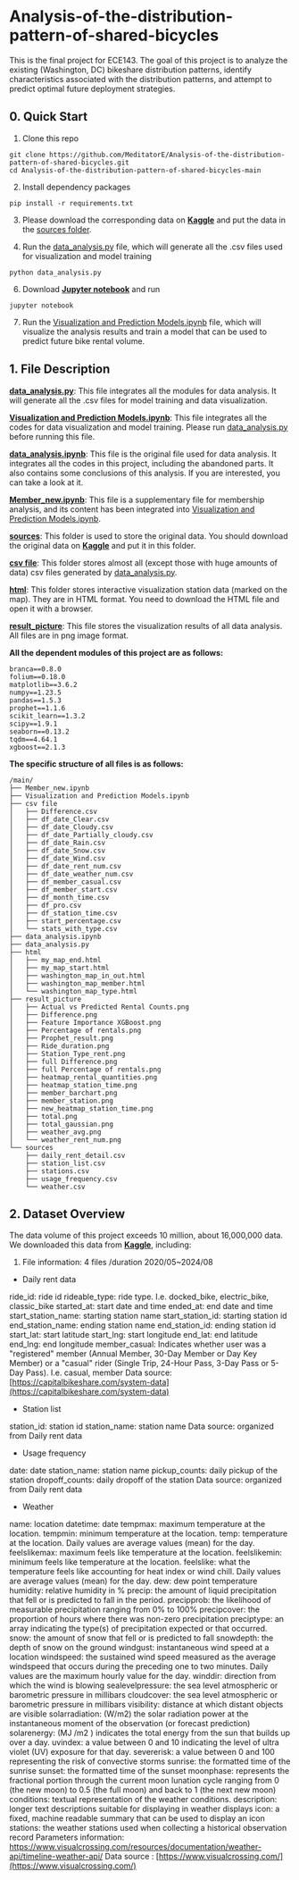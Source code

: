 # Analysis-of-the-distribution-pattern-of-shared-bicycles
This is the final project for ECE143. The goal of this project is to analyze the existing (Washington, DC) bikeshare distribution patterns, identify characteristics associated with the distribution patterns, and attempt to predict optimal future deployment strategies.

## 0. Quick Start
1. Clone this repo
```
git clone https://github.com/MeditatorE/Analysis-of-the-distribution-pattern-of-shared-bicycles.git
cd Analysis-of-the-distribution-pattern-of-shared-bicycles-main
```
2. Install dependency packages
```
pip install -r requirements.txt
```

3. Please download the corresponding data on **[Kaggle](https://www.kaggle.com/datasets/taweilo/capital-bikeshare-dataset-202005202408/data)** and put the data in the [sources folder](https://github.com/MeditatorE/Analysis-of-the-distribution-pattern-of-shared-bicycles/tree/main/sources).

4. Run the [data_analysis.py](https://github.com/MeditatorE/Analysis-of-the-distribution-pattern-of-shared-bicycles/blob/main/data_analysis.py) file, which will generate all the .csv files used for visualization and model training
```
python data_analysis.py
```

6. Download **[Jupyter notebook](https://jupyter.org)** and run
```
jupyter notebook
```

7. Run the [Visualization and Prediction Models.ipynb](https://github.com/MeditatorE/Analysis-of-the-distribution-pattern-of-shared-bicycles/blob/main/Visualization%20and%20Prediction%20Models.ipynb) file, which will visualize the analysis results and train a model that can be used to predict future bike rental volume.

## 1. File Description
**[data_analysis.py](https://github.com/MeditatorE/Analysis-of-the-distribution-pattern-of-shared-bicycles/blob/main/data_analysis.py)**: This file integrates all the modules for data analysis. It will generate all the .csv files for model training and data visualization.

**[Visualization and Prediction Models.ipynb](https://github.com/MeditatorE/Analysis-of-the-distribution-pattern-of-shared-bicycles/blob/main/Visualization%20and%20Prediction%20Models.ipynb)**: This file integrates all the codes for data visualization and model training. Please run [data_analysis.py](https://github.com/MeditatorE/Analysis-of-the-distribution-pattern-of-shared-bicycles/blob/main/data_analysis.py) before running this file.

**[data_analysis.ipynb](https://github.com/MeditatorE/Analysis-of-the-distribution-pattern-of-shared-bicycles/blob/main/data_analysis.ipynb)**: This file is the original file used for data analysis. It integrates all the codes in this project, including the abandoned parts. It also contains some conclusions of this analysis. If you are interested, you can take a look at it.

**[Member_new.ipynb](https://github.com/MeditatorE/Analysis-of-the-distribution-pattern-of-shared-bicycles/blob/main/Member_new.ipynb)**: This file is a supplementary file for membership analysis, and its content has been integrated into [Visualization and Prediction Models.ipynb](https://github.com/MeditatorE/Analysis-of-the-distribution-pattern-of-shared-bicycles/blob/main/Visualization%20and%20Prediction%20Models.ipynb).

**[sources](https://github.com/MeditatorE/Analysis-of-the-distribution-pattern-of-shared-bicycles/tree/main/sources)**: This folder is used to store the original data. You should download the original data on **[Kaggle](https://www.kaggle.com/datasets/taweilo/capital-bikeshare-dataset-202005202408/data)** and put it in this folder.

**[csv file](https://github.com/MeditatorE/Analysis-of-the-distribution-pattern-of-shared-bicycles/tree/main/csv%20file)**: This folder stores almost all (except those with huge amounts of data) csv files generated by [data_analysis.py](https://github.com/MeditatorE/Analysis-of-the-distribution-pattern-of-shared-bicycles/blob/main/data_analysis.py).

**[html](https://github.com/MeditatorE/Analysis-of-the-distribution-pattern-of-shared-bicycles/tree/main/html)**: This folder stores interactive visualization station data (marked on the map). They are in HTML format. You need to download the HTML file and open it with a browser.

**[result_picture](https://github.com/MeditatorE/Analysis-of-the-distribution-pattern-of-shared-bicycles/tree/main/result_picture)**: This file stores the visualization results of all data analysis. All files are in png image format.

**All the dependent modules of this project are as follows:**
```
branca==0.8.0
folium==0.18.0
matplotlib==3.6.2
numpy==1.23.5
pandas==1.5.3
prophet==1.1.6
scikit_learn==1.3.2
scipy==1.9.1
seaborn==0.13.2
tqdm==4.64.1
xgboost==2.1.3
```

**The specific structure of all files is as follows:**
```
/main/
├── Member_new.ipynb
├── Visualization and Prediction Models.ipynb
├── csv file
│   ├── Difference.csv
│   ├── df_date_Clear.csv
│   ├── df_date_Cloudy.csv
│   ├── df_date_Partially_cloudy.csv
│   ├── df_date_Rain.csv
│   ├── df_date_Snow.csv
│   ├── df_date_Wind.csv
│   ├── df_date_rent_num.csv
│   ├── df_date_weather_num.csv
│   ├── df_member_casual.csv
│   ├── df_member_start.csv
│   ├── df_month_time.csv
│   ├── df_pro.csv
│   ├── df_station_time.csv
│   ├── start_percentage.csv
│   └── stats_with_type.csv
├── data_analysis.ipynb
├── data_analysis.py
├── html
│   ├── my_map_end.html
│   ├── my_map_start.html
│   ├── washington_map_in_out.html
│   ├── washington_map_member.html
│   └── washington_map_type.html
├── result_picture
│   ├── Actual vs Predicted Rental Counts.png
│   ├── Difference.png
│   ├── Feature Importance XGBoost.png
│   ├── Percentage of rentals.png
│   ├── Prophet_result.png
│   ├── Ride_duration.png
│   ├── Station_Type_rent.png
│   ├── full Difference.png
│   ├── full Percentage of rentals.png
│   ├── heatmap_rental_quantities.png
│   ├── heatmap_station_time.png
│   ├── member_barchart.png
│   ├── member_station.png
│   ├── new_heatmap_station_time.png
│   ├── total.png
│   ├── total_gaussian.png
│   ├── weather_avg.png
│   └── weather_rent_num.png
└── sources
    ├── daily_rent_detail.csv
    ├── station_list.csv
    ├── stations.csv
    ├── usage_frequency.csv
    └── weather.csv
```

## 2. Dataset Overview
The data volume of this project exceeds 10 million, about 16,000,000 data. We downloaded this data from **[Kaggle](https://www.kaggle.com/datasets/taweilo/capital-bikeshare-dataset-202005202408/data)**, including:

1. File information: 4 files /duration 2020/05~2024/08

- Daily rent data

ride_id: ride id
rideable_type: ride type. I.e. docked_bike, electric_bike, classic_bike
started_at: start date and time
ended_at: end date and time
start_station_name: starting station name
start_station_id: starting station id
end_station_name: ending station name
end_station_id: ending station id
start_lat: start latitude
start_lng: start longitude
end_lat: end latitude
end_lng: end longitude
member_casual: Indicates whether user was a "registered" member (Annual Member, 30-Day Member or Day Key Member) or a "casual" rider (Single Trip, 24-Hour Pass, 3-Day Pass or 5-Day Pass). I.e. casual, member
Data source: [https://capitalbikeshare.com/system-data](https://capitalbikeshare.com/system-data)

- Station list

station_id: station id
station_name: station name
Data source: organized from Daily rent data

- Usage frequency

date: date
station_name: station name
pickup_counts: daily pickup of the station
dropoff_counts: daily dropoff of the station
Data source: organized from Daily rent data

- Weather

name: location
datetime: date
tempmax: maximum temperature at the location.
tempmin: minimum temperature at the location.
temp: temperature at the location. Daily values are average values (mean) for the day.
feelslikemax: maximum feels like temperature at the location.
feelslikemin: minimum feels like temperature at the location.
feelslike: what the temperature feels like accounting for heat index or wind chill. Daily values are average values (mean) for the day.
dew: dew point temperature
humidity: relative humidity in %
precip: the amount of liquid precipitation that fell or is predicted to fall in the period.
precipprob: the likelihood of measurable precipitation ranging from 0% to 100%
precipcover: the proportion of hours where there was non-zero precipitation
preciptype: an array indicating the type(s) of precipitation expected or that occurred.
snow: the amount of snow that fell or is predicted to fall
snowdepth: the depth of snow on the ground
windgust: instantaneous wind speed at a location
windspeed: the sustained wind speed measured as the average windspeed that occurs during the preceding one to two minutes. Daily values are the maximum hourly value for the day.
winddir: direction from which the wind is blowing
sealevelpressure: the sea level atmospheric or barometric pressure in millibars
cloudcover: the sea level atmospheric or barometric pressure in millibars
visibility: distance at which distant objects are visible
solarradiation: (W/m2) the solar radiation power at the instantaneous moment of the observation (or forecast prediction)
solarenergy: (MJ /m2 ) indicates the total energy from the sun that builds up over a day.
uvindex: a value between 0 and 10 indicating the level of ultra violet (UV) exposure for that day.
severerisk: a value between 0 and 100 representing the risk of convective storms
sunrise: the formatted time of the sunrise
sunset: the formatted time of the sunset
moonphase: represents the fractional portion through the current moon lunation cycle ranging from 0 (the new moon) to 0.5 (the full moon) and back to 1 (the next new moon)
conditions: textual representation of the weather conditions.
description: longer text descriptions suitable for displaying in weather displays
icon: a fixed, machine readable summary that can be used to display an icon
stations: the weather stations used when collecting a historical observation record
Parameters information: https://www.visualcrossing.com/resources/documentation/weather-api/timeline-weather-api/
Data source : [https://www.visualcrossing.com/](https://www.visualcrossing.com/)


